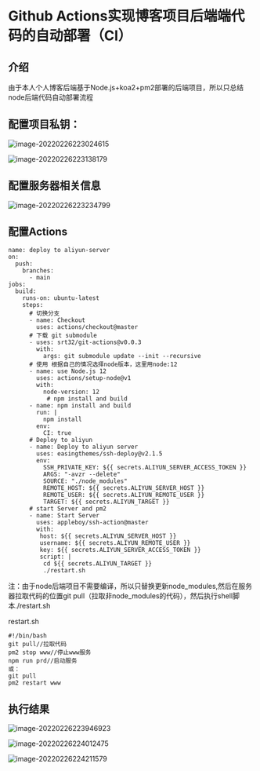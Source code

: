 # Github Actions实现博客项目后端端代码的自动部署（CI）

## 介绍

由于本人个人博客后端基于Node.js+koa2+pm2部署的后端项目，所以只总结node后端代码自动部署流程

## 配置项目私钥：

![image-20220226223024615](C:\Users\Administrator\AppData\Roaming\Typora\typora-user-images\image-20220226223024615.png)

![image-20220226223138179](C:\Users\Administrator\AppData\Roaming\Typora\typora-user-images\image-20220226223138179.png)

## 配置服务器相关信息

![image-20220226223234799](C:\Users\Administrator\AppData\Roaming\Typora\typora-user-images\image-20220226223234799.png)

## 配置Actions

```
name: deploy to aliyun-server
on:
  push:
    branches:
      - main
jobs:
  build:
    runs-on: ubuntu-latest
    steps:
      # 切换分支
      - name: Checkout
        uses: actions/checkout@master
      # 下载 git submodule
      - uses: srt32/git-actions@v0.0.3
        with:
          args: git submodule update --init --recursive
      # 使用 根据自己的情况选择node版本，这里用node:12
      - name: use Node.js 12
        uses: actions/setup-node@v1
        with:
          node-version: 12
           # npm install and build
      - name: npm install and build
        run: |
          npm install
        env:
          CI: true
      # Deploy to aliyun
      - name: Deploy to aliyun server
        uses: easingthemes/ssh-deploy@v2.1.5
        env:
          SSH_PRIVATE_KEY: ${{ secrets.ALIYUN_SERVER_ACCESS_TOKEN }}
          ARGS: "-avzr --delete"
          SOURCE: "./node_modules"
          REMOTE_HOST: ${{ secrets.ALIYUN_SERVER_HOST }}
          REMOTE_USER: ${{ secrets.ALIYUN_REMOTE_USER }}
          TARGET: ${{ secrets.ALIYUN_TARGET }}
      # start Server and pm2
      - name: Start Server
        uses: appleboy/ssh-action@master
        with:
         host: ${{ secrets.ALIYUN_SERVER_HOST }}
         username: ${{ secrets.ALIYUN_REMOTE_USER }}
         key: ${{ secrets.ALIYUN_SERVER_ACCESS_TOKEN }}
         script: |
          cd ${{ secrets.ALIYUN_TARGET }}
          ./restart.sh 
```

注：由于node后端项目不需要编译，所以只替换更新node_modules,然后在服务器拉取代码的位置git pull（拉取非node_modules的代码），然后执行shell脚本./restart.sh

restart.sh

```
#!/bin/bash
git pull//拉取代码
pm2 stop www//停止www服务
npm run prd//启动服务
或：
git pull
pm2 restart www
```

## 执行结果

![image-20220226223946923](C:\Users\Administrator\AppData\Roaming\Typora\typora-user-images\image-20220226223946923.png)

![image-20220226224012475](C:\Users\Administrator\AppData\Roaming\Typora\typora-user-images\image-20220226224012475.png)

![image-20220226224211579](C:\Users\Administrator\AppData\Roaming\Typora\typora-user-images\image-20220226224211579.png)